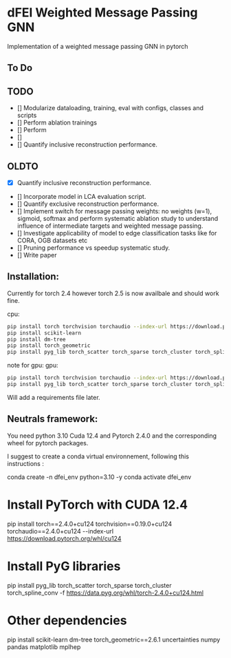 # dFEI Weighted Message Passing GNN
Implementation of a weighted message passing GNN in pytorch 

## To Do

## TODO
- [] Modularize dataloading, training, eval with configs, classes and scripts
- [] Perform ablation trainings
- [] Perform 
- [] 
- [] Quantify inclusive reconstruction performance.

## OLDTO
- [x] Quantify inclusive reconstruction performance.
- [] Incorporate model in LCA evaluation script.
- [] Quantify exclusive reconstruction performance.
- [] Implement switch for message passing weights: no weights (w=1), sigmoid, softmax and perform systematic ablation study to understand influence of intermediate targets and weighted message passing.
- [] Investigate applicability of model to edge classification tasks like for CORA, OGB datasets etc
- [] Pruning performance vs speedup systematic study.
- [] Write paper



## Installation:

Currently for torch 2.4 however torch 2.5 is now availbale and should work fine.

cpu: 
```bash
pip install torch torchvision torchaudio --index-url https://download.pytorch.org/whl/cpu
pip install scikit-learn
pip install dm-tree
pip install torch_geometric
pip install pyg_lib torch_scatter torch_sparse torch_cluster torch_spline_conv -f https://data.pyg.org/whl/torch-2.4.0+cpu.html
```
note for gpu:
gpu: 
```bash
pip install torch torchvision torchaudio --index-url https://download.pytorch.org/whl/cu124
pip install pyg_lib torch_scatter torch_sparse torch_cluster torch_spline_conv -f https://data.pyg.org/whl/torch-2.4.0+cu124.html
```

Will add a requirements file later.


## Neutrals framework:

You need python 3.10 Cuda 12.4 and Pytorch 2.4.0 and the corresponding wheel for pytorch packages.

I suggest to create a conda virtual environnement, following this instructions :

conda create -n dfei_env python=3.10 -y
conda activate dfei_env

# Install PyTorch with CUDA 12.4
pip install torch==2.4.0+cu124 torchvision==0.19.0+cu124 torchaudio==2.4.0+cu124 --index-url https://download.pytorch.org/whl/cu124

# Install PyG libraries
pip install pyg_lib torch_scatter torch_sparse torch_cluster torch_spline_conv -f https://data.pyg.org/whl/torch-2.4.0+cu124.html

# Other dependencies
pip install scikit-learn dm-tree torch_geometric==2.6.1 uncertainties numpy pandas matplotlib mplhep
